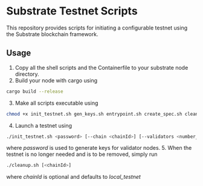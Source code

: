 # Substrate Testnet Scripts

This repository provides scripts for initiating a configurable testnet using the Substrate blockchain framework.

## Usage

1. Copy all the shell scripts and the Containerfile to your substrate node directory.
2. Build your node with cargo using
```bash
cargo build --release
```
3. Make all scripts executable using
```bash
chmod +x init_testnet.sh gen_keys.sh entrypoint.sh create_spec.sh cleanup.sh
```
4. Launch a testnet using
```bash
./init_testnet.sh <password> [--chain <chainId>] [--validators <number_of_validators>] [--nodes <number_of_nodes>]"
```
where *password* is used to generate keys for validator nodes.
5. When the testnet is no longer needed and is to be removed, simply run 
```bash
./cleanup.sh [<chainId>]
```
where *chainId* is optional and defaults to *local_testnet*